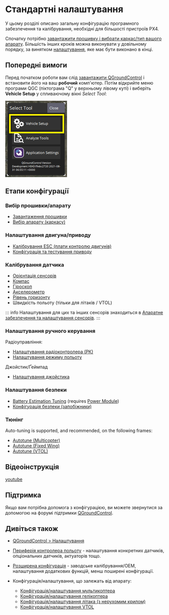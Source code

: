 # Стандартні налаштування

У цьому розділі описано загальну конфігурацію програмного забезпечення та калібрування, необхідні для більшості пристроїв PX4.

Спочатку потрібно [ завантажити прошивку і вибрати каркас/тип вашого апарату](#firmware-vehicle-selection). Більшість інших кроків можна виконувати у довільному порядку, за винятком [налаштування](#tuning), яке має бути виконано в кінці.

## Попередні вимоги

Перед початком роботи вам слід [завантажити QGroundControl](http://qgroundcontrol.com/downloads/) і встановити його на ваш **робочий** комп'ютер. Потім відкрийте меню програми QGC (піктограма "Q" у верхньому лівому куті) і виберіть **Vehicle Setup** у спливаючому вікні _Select Tool_:

![Спливаюче вікно головного меню QGC: виділення пункту Налаштування апарату](../../assets/qgc/setup/menu_setup.png)

## Етапи конфігурації

### Вибір прошивки/апарату

- [Завантаження прошивки](../config/firmware.md)
- [Вибір апарату (каркасу)](../config/airframe.md)

### Налаштування двигуна/приводу

- [Калібрування ESC (плати контролю двигунів)](../advanced_config/esc_calibration.md)
- [Конфігурація та тестування приводу](../config/actuators.md)

### Калібрування датчика

- [Орієнтація сенсорів](../config/flight_controller_orientation.md)
- [Компас](../config/compass.md)
- [Гіроскоп](../config/gyroscope.md)
- [Акселерометр](../config/accelerometer.md)
- [Рівень горизонту](../config/level_horizon_calibration.md)
- Швидкість польоту (тільки для літаків / VTOL)

::: info Налаштування для цих та інших сенсорів знаходиться в [Апаратне забезпечення та налаштування сенсорів](../sensor/index.md).
:::

### Налаштування ручного керування

Радіоуправління:

- [Налаштування радіоконтролера (РК)](../config/radio.md)
- [Налаштування режиму польоту](../config/flight_mode.md)

Джойстик/Ґеймпад

- [Налаштування джойстика](../config/joystick.md)

### Налаштування безпеки

- [Battery Estimation Tuning](../config/battery.md) (requires [Power Module](../power_module/index.md))
- [Конфігурація безпеки (запобіжники)](../config/safety.md)

### Тюнінг

Auto-tuning is supported, and recommended, on the following frames:

- [Autotune (Multicopter)](../config/autotune_mc.md)
- [Autotune (Fixed Wing)](../config/autotune_fw.md)
- [Autotune (VTOL)](../config/autotune_vtol.md)

## Відеоінструкція

[youtube](https://youtu.be/91VGmdSlbo4)

<lite-youtube videoid="91VGmdSlbo4" title="PX4 Autopilot Setup Tutorial Preview"/>

## Підтримка

Якщо вам потрібна допомога з конфігурацією, ви можете звернутися за допомогою на форумі підтримки [QGroundControl](https://discuss.px4.io//c/qgroundcontrol/qgroundcontrol-usage).

## Дивіться також

- [QGroundControl > Налаштування](https://docs.qgroundcontrol.com/master/en/qgc-user-guide/setup_view/setup_view.html)
- [Периферія контролера польоту](../peripherals/README.md) - налаштування конкретних датчиків, опціональних датчиків, актуаторів тощо.
- [Розширена конфігурація](../advanced_config/README.md) - заводське калібрування/OEM, налаштування додаткових функцій, менш поширені конфігурації.
- Конфігурація/налаштування, що залежать від апарату:

  - [Конфігурація/налаштування мультикоптера](../config_mc/index.md)
  - [Конфігурація/налаштування гелікоптера](../config_heli/index.md)
  - [Конфігурація/налаштування літака (з нерухомим крилом)](../config_fw/index.md)
  - [Конфігурація/налаштування VTOL](../config_vtol/index.md)
